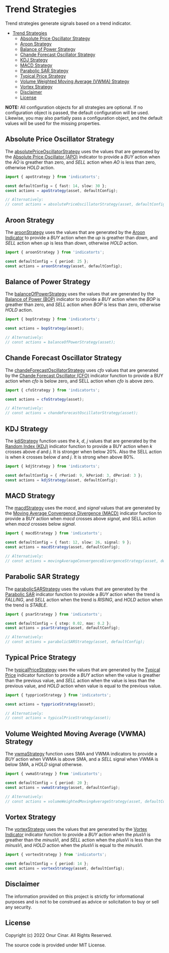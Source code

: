 # Trend Strategies

Trend strategies generate signals based on a trend indicator.

- [Trend Strategies](#trend-strategies)
  - [Absolute Price Oscillator Strategy](#absolute-price-oscillator-strategy)
  - [Aroon Strategy](#aroon-strategy)
  - [Balance of Power Strategy](#balance-of-power-strategy)
  - [Chande Forecast Oscillator Strategy](#chande-forecast-oscillator-strategy)
  - [KDJ Strategy](#kdj-strategy)
  - [MACD Strategy](#macd-strategy)
  - [Parabolic SAR Strategy](#parabolic-sar-strategy)
  - [Typical Price Strategy](#typical-price-strategy)
  - [Volume Weighted Moving Average (VWMA) Strategy](#volume-weighted-moving-average-vwma-strategy)
  - [Vortex Strategy](#vortex-strategy)
  - [Disclaimer](#disclaimer)
  - [License](#license)

**NOTE:** All configuration objects for all strategies are optional. If no configuration object is passed, the default configuration will be used. Likewise, you may also partially pass a configuration object, and the default values will be used for the missing properties.

## Absolute Price Oscillator Strategy

The [absolutePriceOscillatorStrategy](./absolutePriceOscillatorStrategy.ts) uses the values that are generated by the [Absolute Price Oscillator (APO)](../../indicator/trend/README.md#absolute-price-oscillator-apo) indicator to provide a _BUY_ action when the _AO_ is greather than zero, and _SELL_ action when _AO_ is less than zero, otherwise _HOLD_ action.

```TypeScript
import { apoStrategy } from 'indicatorts';

const defaultConfig = { fast: 14, slow: 30 };
const actions = apoStrategy(asset, defaultConfig);

// Alternatively:
// const actions = absolutePriceOscillatorStrategy(asset, defaultConfig);
```

## Aroon Strategy

The [aroonStrategy](./aroonStrategy.ts) uses the values that are generated by the [Aroon Indicator](../../indicator/trend/README.md#aroon-indicator) to provide a _BUY_ action when the _up_ is greather than _down_, and _SELL_ action when _up_ is less than _down_, otherwise _HOLD_ action.

```TypeScript
import { aroonStrategy } from 'indicatorts';

const defaultConfig = { period: 25 };
const actions = aroonStrategy(asset, defaultConfig);
```

## Balance of Power Strategy

The [balanceOfPowerStrategy](./balanceOfPowerStrategy.ts) uses the values that are generated by the [Balance of Power (BOP)](../../indicator/trend/README.md#balance-of-power-bop) indicator to provide a _BUY_ action when the _BOP_ is greather than zero, and _SELL_ action when _BOP_ is less than zero, otherwise _HOLD_ action.

```TypeScript
import { bopStrategy } from 'indicatorts';

const actions = bopStrategy(asset);

// Alternatively:
// const actions = balanceOfPowerStrategy(asset);
```

## Chande Forecast Oscillator Strategy

The [chandeForecastOscillatorStrategy](./chandeForecastOscillatorStrategy.ts) uses _cfo_ values that are generated by the [Chande Forecast Oscillator (CFO)](../../indicator/trend/README.md#chande-forecast-oscillator-cfo) indicator function to provide a BUY action when _cfo_ is below zero, and SELL action when _cfo_ is above zero.

```TypeScript
import { cfoStrategy } from 'indicatorts';

const actions = cfoStrategy(asset);

// Alternatively:
// const actions = chandeForecastOscillatorStrategy(asset);
```

## KDJ Strategy

The [kdjStrategy](./kdjStrategy.ts) function uses the _k_, _d_, _j_ values that are generated by the [Random Index (KDJ)](../../indicator/trend/README.md#random-index-kdj) indicator function to provide a BUY action when _k_ crosses above _d_ and _j_. It is stronger when below 20%. Also the SELL action is when _k_ crosses below _d_ and _j_. It is strong when above 80%.

```TypeScript
import { kdjStrategy } from 'indicatorts';

const defaultConfig = { rPeriod: 9, kPeriod: 3, dPeriod: 3 };
const actions = kdjStrategy(asset, defaultConfig);
```

## MACD Strategy

The [macdStrategy](./macdStrategy.ts) uses the _macd_, and _signal_ values that are generated by the [Moving Average Convergence Divergence (MACD)](../../indicator/trend/README.md#moving-average-convergence-divergence-macd) indicator function to provide a BUY action when _macd_ crosses above _signal_, and SELL action when _macd_ crosses below _signal_.

```TypeScript
import { macdStrategy } from 'indicatorts';

const defaultConfig = { fast: 12, slow: 26, signal: 9 };
const actions = macdStrategy(asset, defaultConfig);

// Alternatively:
// const actions = movingAverageConvergenceDivergenceStrategy(asset, defaultConfig);
```

## Parabolic SAR Strategy

The [parabolicSARStrategy](./parabolicSarStrategy.ts) uses the values that are generated by the [Parabolic SAR](../../indicator/trend/README.md#parabolic-sar) indicator function to provide a _BUY_ action when the trend is _FALLING_, and _SELL_ action when the trend is _RISING_, and _HOLD_ action when the trend is _STABLE_.

```TypeScript
import { psarStrategy } from 'indicatorts';

const defaultConfig = { step: 0.02, max: 0.2 };
const actions = psarStrategy(asset, defaultConfig);

// Alternatively:
// const actions = parabolicSARStrategy(asset, defaultConfig);
```

## Typical Price Strategy

The [typicalPriceStrategy](./typicalPriceStrategy.ts) uses the values that are generated by the [Typical Price](../../indicator/trend/README.md#typical-price) indicator function to provide a _BUY_ action when the value is greather than the previous value, and _SELL_ action when the value is less than the previous value, and _HOLD_ action when value is equal to the previous value.

```TypeScript
import { typpriceStrategy } from 'indicatorts';

const actions = typpriceStrategy(asset);

// Alternatively:
// const actions = typicalPriceStrategy(asset);
```

## Volume Weighted Moving Average (VWMA) Strategy

The [vwmaStrategy](./vwmaStrategy.ts) function uses SMA and VWMA indicators to provide a _BUY_ action when VWMA is above SMA, and a _SELL_ signal when VWMA is below SMA, a _HOLD_ signal otherwse.

```TypeScript
import { vwmaStrategy } from 'indicatorts';

const defaultConfig = { period: 20 };
const actions = vwmaStrategy(asset, defaultConfig);

// Alternatively:
// const actions = volumeWeightedMovingAverageStrategy(asset, defaultConfig);
```

## Vortex Strategy

The [vortexStrategy](./vortexStrategy.ts) uses the values that are generated by the [Vortex Indicator](../../indicator/trend/README.md#vortex-indicator) indicator function to provide a _BUY_ action when the _plusVi_ is greather than the _minusVi_, and _SELL_ action when the _plusVi_ is less than the _minusVi_, and _HOLD_ action when the _plusVi_ is equal to the _minusVi_.

```TypeScript
import { vortexStrategy } from 'indicatorts';

const defaultConfig = { period: 14 };
const actions = vortexStrategy(asset, defaultConfig);
```

## Disclaimer

The information provided on this project is strictly for informational purposes and is not to be construed as advice or solicitation to buy or sell any security.

## License

Copyright (c) 2022 Onur Cinar. All Rights Reserved.

The source code is provided under MIT License.
